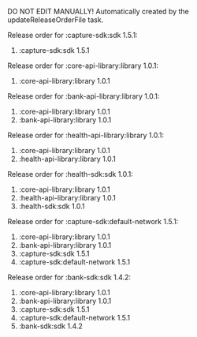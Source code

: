 DO NOT EDIT MANUALLY!
Automatically created by the updateReleaseOrderFile task.

Release order for :capture-sdk:sdk 1.5.1:
 1. :capture-sdk:sdk 1.5.1

Release order for :core-api-library:library 1.0.1:
 1. :core-api-library:library 1.0.1

Release order for :bank-api-library:library 1.0.1:
 1. :core-api-library:library 1.0.1
 2. :bank-api-library:library 1.0.1

Release order for :health-api-library:library 1.0.1:
 1. :core-api-library:library 1.0.1
 2. :health-api-library:library 1.0.1

Release order for :health-sdk:sdk 1.0.1:
 1. :core-api-library:library 1.0.1
 2. :health-api-library:library 1.0.1
 3. :health-sdk:sdk 1.0.1

Release order for :capture-sdk:default-network 1.5.1:
 1. :core-api-library:library 1.0.1
 2. :bank-api-library:library 1.0.1
 3. :capture-sdk:sdk 1.5.1
 4. :capture-sdk:default-network 1.5.1

Release order for :bank-sdk:sdk 1.4.2:
 1. :core-api-library:library 1.0.1
 2. :bank-api-library:library 1.0.1
 3. :capture-sdk:sdk 1.5.1
 4. :capture-sdk:default-network 1.5.1
 5. :bank-sdk:sdk 1.4.2

